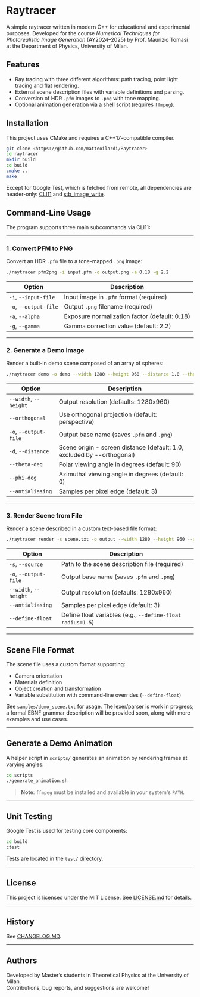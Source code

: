 # Raytracer

A simple raytracer written in modern C++ for educational and experimental purposes. Developed for the course *Numerical Techniques for Photorealistic Image Generation* (AY2024–2025) by Prof. Maurizio Tomasi at the Department of Physics, University of Milan.

## Features

- Ray tracing with three different algorithms: path tracing, point light tracing and flat rendering.
- External scene description files with variable definitions and parsing.
- Conversion of HDR `.pfm` images to `.png` with tone mapping.
- Optional animation generation via a shell script (requires `ffmpeg`).

## Installation

This project uses CMake and requires a C++17-compatible compiler.

```bash
git clone <https://github.com/matteoilardi/Raytracer>
cd raytracer
mkdir build
cd build
cmake ..
make
```

Except for Google Test, which is fetched from remote, all dependencies are header-only: [CLI11](https://github.com/CLIUtils/CLI11) and [stb_image_write](https://github.com/nothings/stb).

## Command-Line Usage

The program supports three main subcommands via CLI11:

---

### 1. Convert PFM to PNG

Convert an HDR `.pfm` file to a tone-mapped `.png` image:

```bash
./raytracer pfm2png -i input.pfm -o output.png -a 0.18 -g 2.2
```

| Option               | Description                                     |
|----------------------|-------------------------------------------------|
| `-i`, `--input-file` | Input image in `.pfm` format (required)         |
| `-o`, `--output-file`| Output `.png` filename (required)               |
| `-a`, `--alpha`      | Exposure normalization factor (default: 0.18)   |
| `-g`, `--gamma`      | Gamma correction value (default: 2.2)           |

---

### 2. Generate a Demo Image

Render a built-in demo scene composed of an array of spheres:

```bash
./raytracer demo -o demo --width 1280 --height 960 --distance 1.0 --theta-deg 90 --phi-deg 0 --antialiasing 3
```

| Option               | Description                                                               |
|----------------------|---------------------------------------------------------------------------|
| `--width`, `--height`| Output resolution (defaults: 1280x960)                                    |
| `--orthogonal`       | Use orthogonal projection (default: perspective)                          |
| `-o`, `--output-file`| Output base name (saves `.pfm` and `.png`)                                |
| `-d`, `--distance`   | Scene origin - screen distance (default: 1.0, excluded by --orthogonal)   |
| `--theta-deg`        | Polar viewing angle in degrees (default: 90)                              |
| `--phi-deg`          | Azimuthal viewing angle in degrees (default: 0)                           |
| `--antialiasing`     | Samples per pixel edge (default: 3)                                       |

---

### 3. Render Scene from File

Render a scene described in a custom text-based file format:

```bash
./raytracer render -s scene.txt -o output --width 1280 --height 960 --antialiasing 3 --define-float radius=1.5
```

| Option               | Description                                           |
|----------------------|-------------------------------------------------------|
| `-s`, `--source`     | Path to the scene description file (required)         |
| `-o`, `--output-file`| Output base name (saves `.pfm` and `.png`)            |
| `--width`, `--height`| Output resolution (defaults: 1280x960)                |
| `--antialiasing`     | Samples per pixel edge (default: 3)                   |
| `--define-float`     | Define float variables (e.g., `--define-float radius=1.5`) |

---

## Scene File Format

The scene file uses a custom format supporting:
- Camera orientation
- Materials definition
- Object creation and transformation
- Variable substitution with command-line overrides (`--define-float`)

See `samples/demo_scene.txt` for usage. The lexer/parser is work in progress; a formal EBNF grammar description will be provided soon, along with more examples and use cases.

---

## Generate a Demo Animation

A helper script in `scripts/` generates an animation by rendering frames at varying angles:

```bash
cd scripts
./generate_animation.sh
```

> **Note**: `ffmpeg` must be installed and available in your system's `PATH`.

---

## Unit Testing

Google Test is used for testing core components:

```bash
cd build
ctest
```

Tests are located in the `test/` directory.

---

## License

This project is licensed under the MIT License. See [LICENSE.md](https://github.com/matteoilardi/Raytracer/blob/main/LICENSE.md) for details.

---

## History

See [CHANGELOG.MD](https://github.com/matteoilardi/Raytracer/blob/main/CHANGELOG.md).

---

## Authors

Developed by Master’s students in Theoretical Physics at the University of Milan.  
Contributions, bug reports, and suggestions are welcome!
